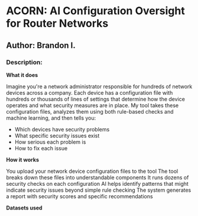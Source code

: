 # ACORN: AI Configuration Oversight for Router Networks

## Author: Brandon I.

### Description:

**What it does**

Imagine you're a network administrator responsible for hundreds of network devices across a company. Each device has a configuration file with hundreds or thousands of lines of settings that determine how the device operates and what security measures are in place.
My tool takes these configuration files, analyzes them using both rule-based checks and machine learning, and then tells you:

* Which devices have security problems
* What specific security issues exist
* How serious each problem is
* How to fix each issue

**How it works**

You upload your network device configuration files to the tool
The tool breaks down these files into understandable components
It runs dozens of security checks on each configuration
AI helps identify patterns that might indicate security issues beyond simple rule checking
The system generates a report with security scores and specific recommendations


**Datasets used**
